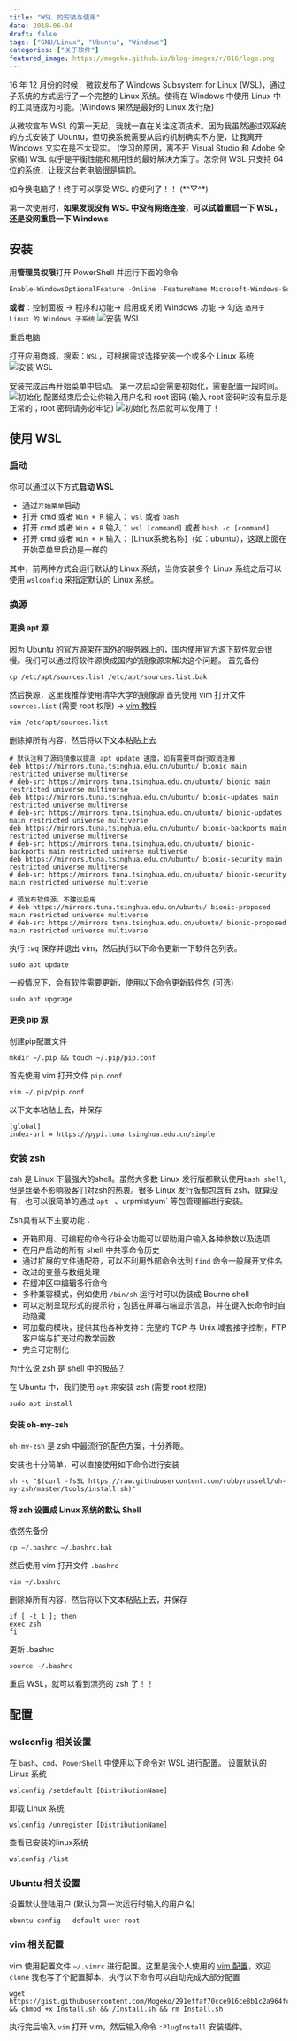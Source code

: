 ```yaml
---
title: "WSL 的安装与使用"
date: 2018-06-04
draft: false
tags: ["GNU/Linux", "Ubuntu", "Windows"]
categories: ["关于软件"]
featured_image: https://mogeko.github.io/blog-images/r/016/logo.png
---
```


16 年 12 月份的时候，微软发布了 Windows Subsystem for Linux (WSL)，通过子系统的方式运行了一个完整的 Linux 系统。使得在 Windows 中使用 Linux 中的工具链成为可能。(Windows 果然是最好的 Linux 发行版)

从微软宣布 WSL 的第一天起，我就一直在关注这项技术。因为我虽然通过双系统的方式安装了 Ubuntu，但切换系统需要从启的机制确实不方便，让我离开 Windows 又实在是不太现实。 (学习的原因，离不开 Visual Studio 和 Adobe 全家桶) WSL 似乎是平衡性能和易用性的最好解决方案了。怎奈何 WSL 只支持 64 位的系统，让我这台老电脑很是尴尬。

如今换电脑了！终于可以享受 WSL 的便利了！！ (\*^▽^\*)

第一次使用时，**如果发现没有 WSL 中没有网络连接，可以试着重启一下 WSL，还是没网重启一下 Windows**

<!-- more -->

## 安装
用**管理员权限**打开 PowerShell 并运行下面的命令
```PowerShell
Enable-WindowsOptionalFeature -Online -FeatureName Microsoft-Windows-Subsystem-Linux
```
**或者**：控制面板 -> 程序和功能-> 启用或关闭 Windows 功能 -> 勾选 `适用于 Linux 的 Windows 子系统`
![安装 WSL](https://mogeko.github.io/blog-images/r/016/install_1.png)

重启电脑

打开应用商城，搜索：`WSL`，可根据需求选择安装一个或多个 Linux 系统
![安装 WSL](https://mogeko.github.io/blog-images/r/016/install_2.png)

安装完成后再开始菜单中启动。
第一次启动会需要初始化，需要配置一段时间。
![初始化](https://mogeko.github.io/blog-images/r/016/init_1.png)
配置结束后会让你输入用户名和 root 密码 (输入 root 密码时没有显示是正常的；root 密码请务必牢记)
![初始化](https://mogeko.github.io/blog-images/r/016/init_2.png)
然后就可以使用了！

## 使用 WSL
### 启动
你可以通过以下方式**启动 WSL**

 - 通过`开始菜单`启动
 - 打开 cmd 或者 `Win + R` 输入： `wsl` 或者 `bash`
 - 打开 cmd 或者 `Win + R` 输入： `wsl [command]` 或者 `bash -c [command]`
 - 打开 cmd 或者 `Win + R` 输入： [Linux系统名称]（如：ubuntu），这跟上面在开始菜单里启动是一样的

其中，前两种方式会运行默认的 Linux 系统，当你安装多个 Linux 系统之后可以使用 `wslconfig` 来指定默认的 Linux 系统。

### 换源
#### 更换 apt 源

因为 Ubuntu 的官方源架在国外的服务器上的，国内使用官方源下软件就会很慢。我们可以通过将软件源换成国内的镜像源来解决这个问题。
首先备份

```plaintext
cp /etc/apt/sources.list /etc/apt/sources.list.bak
```
然后换源，这里我推荐使用清华大学的镜像源
首先使用 vim 打开文件 `sources.list` (需要 root 权限) -> [vim 教程](http://www.runoob.com/linux/linux-vim.html)
```plaintext
vim /etc/apt/sources.list
```
删除掉所有内容，然后将以下文本粘贴上去

```plaintext
# 默认注释了源码镜像以提高 apt update 速度，如有需要可自行取消注释
deb https://mirrors.tuna.tsinghua.edu.cn/ubuntu/ bionic main restricted universe multiverse
# deb-src https://mirrors.tuna.tsinghua.edu.cn/ubuntu/ bionic main restricted universe multiverse
deb https://mirrors.tuna.tsinghua.edu.cn/ubuntu/ bionic-updates main restricted universe multiverse
# deb-src https://mirrors.tuna.tsinghua.edu.cn/ubuntu/ bionic-updates main restricted universe multiverse
deb https://mirrors.tuna.tsinghua.edu.cn/ubuntu/ bionic-backports main restricted universe multiverse
# deb-src https://mirrors.tuna.tsinghua.edu.cn/ubuntu/ bionic-backports main restricted universe multiverse
deb https://mirrors.tuna.tsinghua.edu.cn/ubuntu/ bionic-security main restricted universe multiverse
# deb-src https://mirrors.tuna.tsinghua.edu.cn/ubuntu/ bionic-security main restricted universe multiverse

# 预发布软件源，不建议启用
# deb https://mirrors.tuna.tsinghua.edu.cn/ubuntu/ bionic-proposed main restricted universe multiverse
# deb-src https://mirrors.tuna.tsinghua.edu.cn/ubuntu/ bionic-proposed main restricted universe multiverse
```

执行 `:wq` 保存并退出 vim，然后执行以下命令更新一下软件包列表。

```plaintext
sudo apt update
```

一般情况下，会有软件需要更新，使用以下命令更新软件包 (可选)

```plaintext
sudo apt upgrage
```

#### 更换 pip 源

创建pip配置文件

```plaintext
mkdir ~/.pip && touch ~/.pip/pip.conf
```

首先使用 vim 打开文件 `pip.conf`

```plaintext
vim ~/.pip/pip.conf
```

以下文本粘贴上去，并保存

```plaintext
[global]
index-url = https://pypi.tuna.tsinghua.edu.cn/simple
```

### 安装 zsh

zsh 是 Linux 下最强大的shell。虽然大多数 Linux 发行版都默认使用`bash shell`, 但是丝毫不影响极客们对zsh的热衷。很多 Linux 发行版都包含有 zsh，就算没有，也可以很简单的通过 `apt ` 、urpmi` 或 `yum` 等包管理器进行安装。

Zsh具有以下主要功能：

- 开箱即用、可编程的命令行补全功能可以帮助用户输入各种参数以及选项
- 在用户启动的所有 shell 中共享命令历史
- 通过扩展的文件通配符，可以不利用外部命令达到 `find` 命令一般展开文件名
- 改进的变量与数组处理
- 在缓冲区中编辑多行命令
- 多种兼容模式，例如使用 `/bin/sh` 运行时可以伪装成 Bourne shell
- 可以定制呈现形式的提示符；包括在屏幕右端显示信息，并在键入长命令时自动隐藏
- 可加载的模块，提供其他各种支持：完整的 TCP 与 Unix 域套接字控制，FTP 客户端与扩充过的数学函数
- 完全可定制化

[为什么说 zsh 是 shell 中的极品？](https://www.zhihu.com/question/21418449)



在 Ubuntu 中，我们使用 `apt` 来安装 zsh (需要 root 权限)

```plaintext
sudo apt install
```

#### 安装 oh-my-zsh

`oh-my-zsh` 是 zsh 中最流行的配色方案，十分养眼。

安装也十分简单，可以直接使用如下命令进行安装

```plaintext
sh -c "$(curl -fsSL https://raw.githubusercontent.com/robbyrussell/oh-my-zsh/master/tools/install.sh)"
```

#### 将 zsh 设置成 Linux 系统的默认 Shell

依然先备份

```plaintext
cp ~/.bashrc ~/.bashrc.bak
```

然后使用 vim 打开文件 `.bashrc`

```plaintext
vim ~/.bashrc
```

删除掉所有内容，然后将以下文本粘贴上去，并保存

```plaintext
if [ -t 1 ]; then
exec zsh
fi
```

更新 .bashrc

```plaintext
source ~/.bashrc
```

重启 WSL，就可以看到漂亮的 zsh 了！！

## 配置
### wslconfig 相关设置
在 `bash`、`cmd`、`PowerShell` 中使用以下命令对 WSL 进行配置。
设置默认的 Linux 系统

```plaintext
wslconfig /setdefault [DistributionName]
```
卸载 Linux 系统
```plaintext
wslconfig /unregister [DistributionName]
```
查看已安装的linux系统
```plaintext
wslconfig /list
```
### Ubuntu 相关设置
设置默认登陆用户 (默认为第一次运行时输入的用户名)
```plaintext
ubuntu config --default-user root
```

### vim 相关配置
vim 使用配置文件 `~/.vimrc` 进行配置。这里是我个人使用的 [vim 配置](https://gist.github.com/291effaf70cce916ce8b1c2a964fcc0d)，欢迎 `clone`
我也写了个配置脚本，执行以下命令可以自动完成大部分配置
```plaintext
wget https://gist.githubusercontent.com/Mogeko/291effaf70cce916ce8b1c2a964fcc0d/raw/2dd5167e0af890c3a3f636a960befe53e7ab8f57/Install.sh && chmod +x Install.sh &&./Install.sh && rm Install.sh
```
执行完后输入 `vim` 打开 vim，然后输入命令 `:PlugInstall` 安装插件。